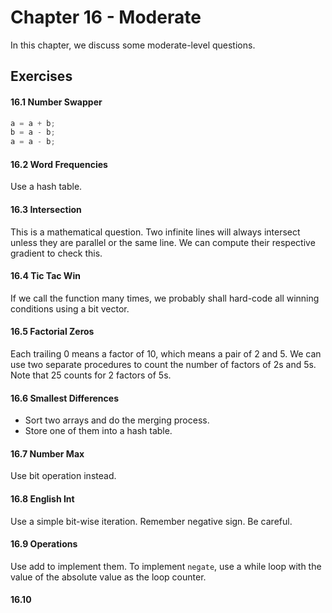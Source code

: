 # Chapter 16 - Moderate

In this chapter, we discuss some moderate-level questions.

## Exercises

#### 16.1 Number Swapper

```java
a = a + b;
b = a - b;
a = a - b;
```

#### 16.2 Word Frequencies

Use a hash table.

#### 16.3 Intersection

This is a mathematical question. Two infinite lines will always intersect unless they are parallel or the same line. We can compute their respective gradient to check this.

#### 16.4 Tic Tac Win

If we call the function many times, we probably shall hard-code all winning conditions using a bit vector.

#### 16.5 Factorial Zeros

Each trailing 0 means a factor of 10, which means a pair of 2 and 5. We can use two separate procedures to count the number of factors of 2s and 5s. Note that 25 counts for 2 factors of 5s.

#### 16.6 Smallest Differences

- Sort two arrays and do the merging process.
- Store one of them into a hash table.

#### 16.7 Number Max

Use bit operation instead.

#### 16.8 English Int

Use a simple bit-wise iteration. Remember negative sign. Be careful.

#### 16.9 Operations

Use add to implement them. To implement `negate`, use a while loop with the value of the absolute value as the loop counter.

#### 16.10
